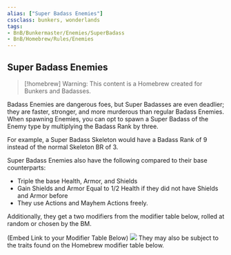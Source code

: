 ```yaml
---
alias: ["Super Badass Enemies"]
cssclass: bunkers, wonderlands
tags: 
- BnB/Bunkermaster/Enemies/SuperBadass
- BnB/Homebrew/Rules/Enemies
---
```

## Super Badass Enemies

>[!homebrew]
> Warning: This content is a Homebrew created for Bunkers and Badasses.

Badass Enemies are dangerous foes, but Super Badasses are even deadlier; they are faster, stronger, and more murderous than regular Badass Enemies. When spawning Enemies, you can opt to spawn a Super Badass of the Enemy type by multiplying the Badass Rank by three.

For example, a Super Badass Skeleton would have a Badass Rank of 9 instead of the normal Skeleton BR of 3.

Super Badass Enemies also have the following compared to their base counterparts:

* Triple the base Health, Armor, and Shields
* Gain Shields and Armor Equal to 1/2 Health if they did not have Shields and Armor before
* They use Actions and Mayhem Actions freely.

Additionally, they get a two modifiers from the modifier table below, rolled at random or chosen by the BM.

(Embed Link to your Modifier Table Below)
![](77-Bunkers-n-Badasses-Sourcebook/005-Resources/Enemies-Tables/Enemy-Traits.md#^bunkersEnemyTraits)
They may also be subject to the traits found on the Homebrew modifier table below.
